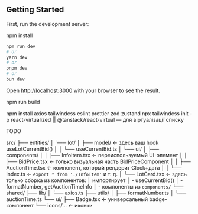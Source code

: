 ## Getting Started

First, run the development server:

npm install

```bash
npm run dev
# or
yarn dev
# or
pnpm dev
# or
bun dev
```

Open [http://localhost:3000](http://localhost:3000) with your browser to see the result.

npm run build

npm install axios tailwindcss eslint prettier zod zustand
npx tailwindcss init -p
react-virtualized || @tanstack/react-virtual — для віртуалізації списку

TODO

src/
├── entities/
│ └── lot/
│ ├── model/ ← здесь ваш hook useLotCurrentBid()
│ │ └── useCurrentBid.ts
│ └── ui/
│ ├── components/
│ │ ├── InfoItem.tsx ← переиспользуемый UI-элемент
│ │ ├── BidPrice.tsx ← только визуальная часть BidPriceComponent
│ │ ├── AuctionTime.tsx ← компонент, который рендерит Clock+дата
│ │ └── index.ts ← `export * from './InfoItem'` и т. д.
│ └── LotCard.tsx ← здесь только сборка из компонентов:
│ импортирует
│ - useCurrentBid()
│ - formatNumber, getAuctionTimeInfo
│ - компоненты из `components/`
└── shared/
├── lib/
│ └── axios.ts
├── utils/
│ ├── formatNumber.ts
│ └── auctionTime.ts
└── ui/
├── Badge.tsx ← универсальный badge-компонент
└── icons/… ← иконки
